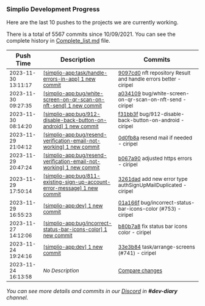 
### Simplio Development Progress

Here are the last 10 pushes to the projects we are currently working.

There is a total of 5567 commits since 10/09/2021. You can see the complete history in
 [Complete_list.md](Complete_list.md) file.

| Push Time | Description | Commits |
| --- | --- | --- |
| <sub>2023-11-30 13:11:17</sub> | <sub>[[simplio-app:task/handle-errors-in-app] 1 new commit](https://github.com/SimplioOfficial/simplio-app/commit/9097cd092b8bd14e7848c9b621170da7d812daf2)</sub> | <sub>[9097cd0](https://github.com/SimplioOfficial/simplio-app/commit/9097cd092b8bd14e7848c9b621170da7d812daf2) nft repository Result and handle errors better - ciripel</sub> |
| <sub>2023-11-30 09:27:35</sub> | <sub>[[simplio-app:bug/white-screen-on-qr-scan-on-nft-send] 1 new commit](https://github.com/SimplioOfficial/simplio-app/commit/a034109c4b407cd9e4a78dffdb65108cb0a82fd3)</sub> | <sub>[a034109](https://github.com/SimplioOfficial/simplio-app/commit/a034109c4b407cd9e4a78dffdb65108cb0a82fd3) bug/white-screen-on-qr-scan-on-nft-send - ciripel</sub> |
| <sub>2023-11-30 08:14:20</sub> | <sub>[[simplio-app:bug/912-disable-back-button-on-android] 1 new commit](https://github.com/SimplioOfficial/simplio-app/commit/f31bb3f46aacd3af1d9f075cc9405bf41f6432fe)</sub> | <sub>[f31bb3f](https://github.com/SimplioOfficial/simplio-app/commit/f31bb3f46aacd3af1d9f075cc9405bf41f6432fe) bug/912-disable-back-button-on-android - ciripel</sub> |
| <sub>2023-11-29 21:04:12</sub> | <sub>[[simplio-app:bug/resend-verification-email-not-working] 1 new commit](https://github.com/SimplioOfficial/simplio-app/commit/0d0fb8acfd39ca8f116e4cd6513754a4dd180e7c)</sub> | <sub>[0d0fb8a](https://github.com/SimplioOfficial/simplio-app/commit/0d0fb8acfd39ca8f116e4cd6513754a4dd180e7c) resend mail if needed - ciripel</sub> |
| <sub>2023-11-29 20:47:24</sub> | <sub>[[simplio-app:bug/resend-verification-email-not-working] 1 new commit](https://github.com/SimplioOfficial/simplio-app/commit/b067a90e52fa6594b3c4d378d350d779132d4b82)</sub> | <sub>[b067a90](https://github.com/SimplioOfficial/simplio-app/commit/b067a90e52fa6594b3c4d378d350d779132d4b82) adjusted https errors - ciripel</sub> |
| <sub>2023-11-29 17:50:14</sub> | <sub>[[simplio-app:bug/811-existing-sign-up-account-error-message] 1 new commit](https://github.com/SimplioOfficial/simplio-app/commit/3261dadb64ffdafcf08b8250737ffae1a7ce1642)</sub> | <sub>[3261dad](https://github.com/SimplioOfficial/simplio-app/commit/3261dadb64ffdafcf08b8250737ffae1a7ce1642) add new error type authSignUpMailDuplicated - ciripel</sub> |
| <sub>2023-11-29 16:55:23</sub> | <sub>[[simplio-app:dev] 1 new commit](https://github.com/SimplioOfficial/simplio-app/commit/01a166f42d854640d06e779f9e50b07c6cfb5a69)</sub> | <sub>[01a166f](https://github.com/SimplioOfficial/simplio-app/commit/01a166f42d854640d06e779f9e50b07c6cfb5a69) bug/incorrect-status-bar-icons-color (#753) - ciripel</sub> |
| <sub>2023-11-27 14:12:06</sub> | <sub>[[simplio-app:bug/incorrect-status-bar-icons-color] 1 new commit](https://github.com/SimplioOfficial/simplio-app/commit/b80b7a8dfda5efb94f70f0224883c6934e93e766)</sub> | <sub>[b80b7a8](https://github.com/SimplioOfficial/simplio-app/commit/b80b7a8dfda5efb94f70f0224883c6934e93e766) fix status bar icons color - ciripel</sub> |
| <sub>2023-11-24 19:24:16</sub> | <sub>[[simplio-app:dev] 1 new commit](https://github.com/SimplioOfficial/simplio-app/commit/33e3b846bf666598e7dbc36263bae84359be3f50)</sub> | <sub>[33e3b84](https://github.com/SimplioOfficial/simplio-app/commit/33e3b846bf666598e7dbc36263bae84359be3f50) task/arrange-screens (#741) - ciripel</sub> |
| <sub>2023-11-24 16:13:58</sub> | <sub>_No Description_</sub> | <sub>[Compare changes](https://github.com/SimplioOfficial/simplio-app/compare/7cb650762d3a...f771c46cc22f)</sub> |

_You can see more details and commits in our [Discord](https://discord.gg/aKhjuwZmdP) in **#dev-diary** channel._
